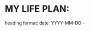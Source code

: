 # MY LIFE PLAN: 
heading format: 
    date: YYYY-MM-DD
    <date > - <title> 

NOTE: 
    I have to do fresher in the summer 
        -> i have 6 months left 
    After done doing fresher: 
        i have a 7th semester to keep learning ?? 

Ideal Timeline: 
    6th Semester(very busy preparing for CV, ) -> Fresher (summer)-> 7th Semester (Preparing for leaving school)
    -> 8th Semester (already out of school)
    -> Total time left: 4 + 2 + 4  = 10 months left (to be out of school)

Backup Timeline (in case i CAN'T FIND FRESHER IN SUMMER): 
    6th Semester(very busy preparing for CV) -> Can't find Fresher (summer)-> 7th Semester (Doing fresher)
    -> 8th Semester (Preparing for leaving school)
    -> Total time left: 4 + 2 + 4  = 10 months left (to be out of school)

-> TOP PRIORITY: 
    FRESHER (spend the whole 6h Semester for preparing the interview (knowledge, projects, CV) -> only 4 months left :)) ) 
    -> I may have to REMOVE SOME OF THE SUBJECTS (at school) to make things lighter for me the to prepare the CV
## -> 


## IMPORTANT TIMEPOINTS: 
        + Summer Fresher: 
            + Preparations points: <date> 
            + Endpoints: <date> 

        + 7th Semester: 
            + Preparations points: <date> 
            + Endpoints: <date> 

        + 8th Semester: 
            + Preparations points: <date>  
            + Endpoints: <date> 

## 2023-12-21 - PLAN FOR FRESHER INTERVIEW: 
    + The time i have left: 2023-12-29 -> 2024-06-1
        6 months left :))

    + things need to be done before 2024-06-1: 
        Preparing for jobs: 
            + fresher CV with 2 projects/websites with Java: 
                + ...
                + ...
                -> time estimate: 
            + gui CV xin viec (during summer): 
                + knowledges to prepare:  
                    + OOP  
                    + DSA 
                    + Networking
                    + Operating System
                    + IQ math (toan danh gia nang luc ??)
                    ... 
                -> when to start learning these things ?? 
                    ...

        Preparing for LEAVING SCHOOL: 
            + bang lai xe (bottle neck): 
                + when to start on learning: 
                    ... 
                    -> time estimate: 1 month on both theory and practice 
                + when to attent: 
                    ... 

            + bang TOEIC:  
                + when to start on learning: 
                    ... 
                    -> time estimate: 1 month
                + when to attent: 
                    + doc, viet 
                    + nghe, noi

TODO: 
    CV oriented: i might have to stop reading too many books in order to focus on finishing the things that should be done.
    After having a solid plan: 
        -> stop anything that is unrelated to the overall plan 
        -> JUST FOCUS ON FINISHING THE PLAN AS FAST AS POSSIBLE :))

## DKHP hk6: 
    NT204.O21.ATCL;
    NT204.O21.ATCL.1;

    NT230.O22.ATCL;
    NT230.O22.ATCL.1;

    NT213.O22.ATCL;
    NT213.O22.ATCL.1;

    SE334.O21.PMCL;
    SE334.O21.PMCL.1;

    DS312.O21.CNCL

SE334.O21.PMCL.1,SE334.O21.PMCL,DS312.O21.CNCL,NT204.O21.ATCL,NT204.O21.ATCL.1,NT213.O22.ATCL,NT213.O22.ATCL.1,NT230.O22.ATCL,NT230.O22.ATCL.1


Script: 

// Chỉ cần thay mỗi môn trên một hàng cho biến monDangKy này là xong
// Lưu ý: Nếu sau này trường update website, các thẻ query không còn đúng nữa, thì bạn liên hệ messenger.com/t/loia5tqd001 để báo mình nhé

var monDangKy = `
SE334.O21.PMCL.1
SE334.O21.PMCL
DS312.O21.CNCL
NT204.O21.ATCL
NT204.O21.ATCL.1
NT213.O22.ATCL
NT213.O22.ATCL.1
NT230.O22.ATCL
NT230.O22.ATCL.1
`;

var successLog = (message) => console.log('%c' + message, 'font-weight:bold; color:green;');
var errorLog = (message) => console.log('%c' + message, 'font-weight:bold; color:red;');

DangKy(monDangKy);

function DangKy(monDangKyString) {
  try {
    var listMonDangKy = monDangKyString.trim().split('\n').map((it) => it.trim())
    
    var allRows = [...document.querySelectorAll('form table tr')]

    var rowsToDangKy = allRows.filter((it) => listMonDangKy.includes(it.querySelector('td:nth-child(2)')?.textContent?.trim()))
    
    rowsToDangKy.forEach((it, index) => {
      it.querySelector('td:first-child input[type="checkbox"]').click();
      var tenLop = it.querySelector('td:nth-child(2)')?.textContent?.trim();
      successLog(index + 1 + '.Đã chọn lớp ' + tenLop);
    })
  } catch {
    errorLog('Chọn lớp không thành công! Bạn tự chọn lớp đi nhé!');
  }
}
